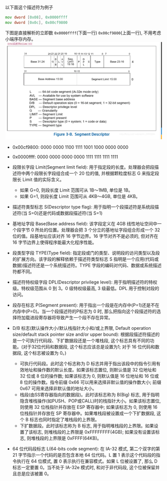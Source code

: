 以下面这个描述符为例子
```asm
mov dword [0x08], 0x0000ffff
mov dword [0x0c], 0x00cf9800
```
下图是直接解析的立即数 `0x0000ffff`(下面一行) `0x00cf9800`(上面一行), 不用考虑小端序存内存。
![alt text](image.png)
- 0x00cf9800: 0000 0000 1100 1111 1001 1000 0000 0000
- 0x0000ffff: 0000 0000 0000 0000 1111 1111 1111 1111 
- 段限长字段 Limit(Segment limit field): 用于指定段的长度。处理器会把段描述符中两个段限长字段组合成一个 20 位的值, 并根据颗粒度标志 G 来指定段限长 Limit 值的实际含义。
    - 如果 G=0, 则段长度 Limit 范围可从 1B～1MB, 单位是 1B。
    - 如果 G=1, 则段长度 Limit 范围可从 4KB～4GB, 单位是 4KB。

- 描述符类型标志 S(Descriptor type flag): 用于指明一个段描述符是系统段描述符(当 S=0)还是代码或数据段描述符(当 S=1)

- 基地址字段 Base(Base address field): 该字段定义在 4GB 线性地址空间中一个段字节 0 所处的位置。处理器会把 3 个分立的基地址字段组合形成一个 32 位的值。段基地址应该对齐 16 字节边界。16 字节对齐不是必须的, 但对齐在 16 字节边界上使得程序能最大化程序性能。

- 段类型字段 TYPE(Type field): 指定段或门的类型、说明段的访问类型以及段的扩展方向。该字段的解释依赖于描述符类型标志 S 指明是一个应用(代码或数据)描述符还是一个系统描述符。TYPE 字段的编码对代码、数据或系统描述符都不同。

- 描述符特权级字段 DPL(Descriptor privilege level): 用于指明描述符的特权级。特权级范围从 0 到 3。0 级特权级最高, 3 级最低。DPL 用于控制对段的访问。

- 段存在标志 P(Segment present): 用于指出一个段是在内存中(P=1)还是不在内存中(P=0)。当一个段描述符的P标志为 0 时, 那么把指向这个段描述符的选择符加载进段寄存器将导致产生一个段不存在异常。

- D/B 标志(默认操作大小/默认栈指针大小和/或上界限, Default operation size/default stack pointer size and/or upper bound): 根据段描述符描述的是一个可执行代码段、下扩数据段还是一个堆栈段, 这个标志具有不同的功能。(对于32位代码和数据段, 这个标志应该总是设置为1; 对于 16 位代码和数据段, 这个标志被设置为 0。)
    - 可执行代码段。此时这个标志称为 D 标志并用于指出该段中的指令引用有效地址和操作数的默认长度。如果该标志置位, 则默认值是 32 位地址和 32 位或 8 位的操作数; 如果该标志为 0, 则默认值是 16 位地址和 16 位或 8 位的操作数。指令前缀 0x66 可以用来选择非默认值的操作数大小; 前缀 0x67 可用来选择非默认值的地址大小。
    - 栈段(由SS寄存器指向的数据段)。此时该标志称为 B(Big) 标志, 用于指明隐含堆栈操作(如PUSH、POP或CALL)时的栈指针大小。如果该标志置位, 则使用 32 位栈指针并存放在 ESP 寄存器中; 如果该标志为 0, 则使用 16 位栈指针并存放在 SP 寄存器中。如果堆栈段被设置成一个下扩数据段, 这个 B 标志也同时指定了堆栈段的上界限。
    - 下扩数据段。此时该标志称为 B 标志, 用于指明堆栈段的上界限。如果设置了该标志, 则堆栈段的上界限是 0xFFFFFFFF(4GB); 如果没有设置该标志, 则堆栈段的上界限是 0xFFFF(64KB)。

- 64 位代码段标志 L(64-bits code segment): 在 IA-32 模式, 第二个双字的第 21 字节指示一个代码的是否包含本地 64 位代码。L 置 1 表示这个代码段的指令执行在 64 位模式, 置 0 表示执行在兼容模式。如果 L 位被设置了, 那么 D 标志一定要置 0。当不处于 IA-32e 模式时, 和对于非代码段, 这个位被保留并且总是应该被置 0。
